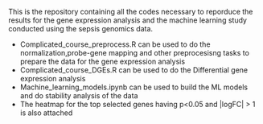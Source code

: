This is the repository containing all the codes necessary to reporduce the results for the gene expression analysis and the machine learning study conducted using the sepsis genomics data.
* Complicated_course_preprocess.R can be used to do the normalization,probe-gene mapping and other preprocesisng tasks to prepare the data for the gene expression analysis
* Complicated_course_DGEs.R can be used to do the Differential gene expression analysis
* Machine_learning_models.ipynb can be used to build the ML models and do stability analysis of the data
* The heatmap for the top selected genes having p<0.05 and |logFC| > 1 is also attached 
